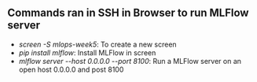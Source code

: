 ## Commands ran in SSH in Browser to run MLFlow server
 - *screen -S mlops-week5*: To create a new screen
 - *pip install mlflow*: Install MLFlow in screen
 - *mlflow server --host 0.0.0.0 --port 8100*: Run a MLFlow server on an open host 0.0.0.0 and post 8100
